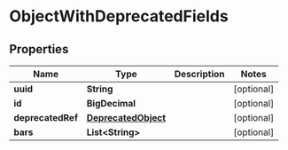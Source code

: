 

# ObjectWithDeprecatedFields


## Properties

| Name | Type | Description | Notes |
|------------ | ------------- | ------------- | -------------|
|**uuid** | **String** |  |  [optional] |
|**id** | **BigDecimal** |  |  [optional] |
|**deprecatedRef** | [**DeprecatedObject**](DeprecatedObject.md) |  |  [optional] |
|**bars** | **List&lt;String&gt;** |  |  [optional] |


